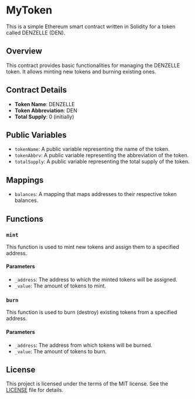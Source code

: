 # MyToken

This is a simple Ethereum smart contract written in Solidity for a token called DENZELLE (DEN).

## Overview

This contract provides basic functionalities for managing the DENZELLE token. It allows minting new tokens and burning existing ones.

## Contract Details

- **Token Name**: DENZELLE
- **Token Abbreviation**: DEN
- **Total Supply**: 0 (initially)

## Public Variables

- `tokenName`: A public variable representing the name of the token.
- `tokenAbbrv`: A public variable representing the abbreviation of the token.
- `totalSupply`: A public variable representing the total supply of the token.

## Mappings

- `balances`: A mapping that maps addresses to their respective token balances.

## Functions

### `mint`

This function is used to mint new tokens and assign them to a specified address.

#### Parameters
- `_address`: The address to which the minted tokens will be assigned.
- `_value`: The amount of tokens to mint.

### `burn`

This function is used to burn (destroy) existing tokens from a specified address.

#### Parameters
- `_address`: The address from which tokens will be burned.
- `_value`: The amount of tokens to burn.

## License

This project is licensed under the terms of the MIT license. See the [LICENSE](LICENSE) file for details.


